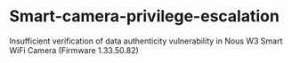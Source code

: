 # Smart-camera-privilege-escalation
Insufficient verification of data authenticity vulnerability in Nous W3 Smart WiFi Camera (Firmware 1.33.50.82)

